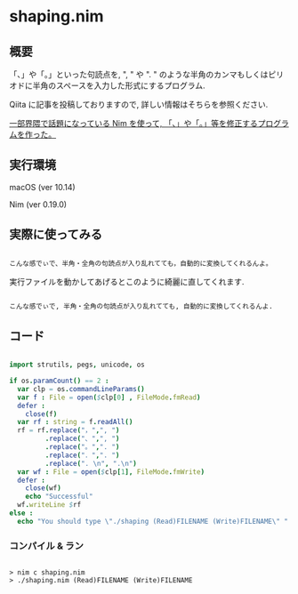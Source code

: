 # shaping.nim

## 概要

「、」や「。」といった句読点を, ", " や ". " のような半角のカンマもしくはピリオドに半角のスペースを入力した形式にするプログラム.

Qiita に記事を投稿しておりますので, 詳しい情報はそちらを参照ください.

[一部界隈で話題になっている Nim を使って, 「、」や「。」等を修正するプログラムを作った。]()

## 実行環境

macOS (ver 10.14)

Nim (ver 0.19.0)

## 実際に使ってみる

```sample_text.md

こんな感でぃで、半角・全角の句読点が入り乱れてても，自動的に変換してくれるんよ。

```

実行ファイルを動かしてあげるとこのように綺麗に直してくれます.

```result_text.md

こんな感でぃで, 半角・全角の句読点が入り乱れてても, 自動的に変換してくれるんよ.

```

## コード

```shaping.nim

import strutils, pegs, unicode, os

if os.paramCount() == 2 :
  var clp = os.commandLineParams()
  var f : File = open($clp[0] , FileMode.fmRead)
  defer :
    close(f)
  var rf : string = f.readAll()
  rf = rf.replace("，",", ")
         .replace("、",", ")
         .replace("。",". ")
         .replace("．",". ")
         .replace(". \n", ".\n")
  var wf : File = open($clp[1], FileMode.fmWrite)
  defer :
    close(wf)
    echo "Successful"
  wf.writeLine $rf
else :
  echo "You should type \"./shaping (Read)FILENAME (Write)FILENAME\" "

```

### コンパイル & ラン

```

> nim c shaping.nim
> ./shaping.nim (Read)FILENAME (Write)FILENAME

```
